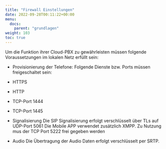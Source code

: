 ```yaml
---
title: "Firewall Einstellungen"
date: 2022-09-28T00:11:22+00:00
menu:
  docs:
    parent: "grundlagen"
weight: 103
toc: true
---
```


Um die Funktion ihrer Cloud-PBX zu gewährleisten müssen folgende Voraussetzungen im lokalen Netz erfüllt sein:
* Provisionierung der Telefone:
Folgende Dienste bzw. Ports müssen freigeschaltet sein:
* HTTPS
* HTTP
* TCP-Port 1444
* TCP-Port 1445

* Signalisierung
Die SIP Signalisierung erfolgt verschlüsselt über TLs auf UDP-Port 5061
Die Mobile APP verwendet zusätzlich XMPP. Zu Nutzung mus der TCP Port 5222 frei gegeben werden

* Audio
Die Übertragung der Audio Daten erfolgt verschlüsselt per SRTP.
